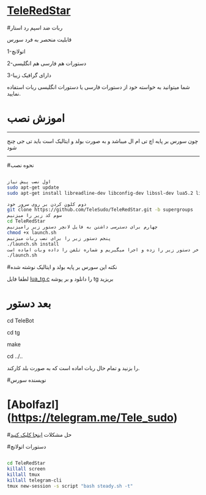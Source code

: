 # [TeleRedStar](https://telegram.me/Tele_sudo)



#ربات ضد اسپم رد استار


قابلیت منحصر به فرد سورس

1-اتولانچ

2-دستورات هم فارسی هم انگلیسی

3-دارای گرافیک زیبا

شما میتوانید به خواسته خود از دستورات فارسی یا دستورات انگلیسی ربات استفاده نمایید.
# اموزش نصب
***
چون سورس بر پایه اچ تی ام ال میباشد و به صورت بولد و ایتالیک است باید تی جی چنج شود
***

#نحوه نصب

```sh

اول نصب پیش نیاز
sudo apt-get update
sudo apt-get install libreadline-dev libconfig-dev libssl-dev lua5.2 liblua5.2-dev lua-socket lua-sec lua-expat libevent-dev make unzip git redis-server autoconf g++ libjansson-dev libpython-dev expat libexpat1-dev

دوم کلون کردن بر روی سرور خود
git clone https://github.com/TeleSudo/TeleRedStar.git -b supergroups
سوم کد زیر را میزنیم
cd TeleRedStar
چهارم برای دسترسی داشتن به فایل لانچر دستور زیر رامیزنیم
chmod +x launch.sh
پنجم دستور زیر را برای نصب ربات میزنیم
./launch.sh install
و اخر دستور زیر را زده و اجرا میگیریم و شماره تلفن را داده وبات اماده است
./launch.sh 

```



#نکته این سورس بر پایه بولد و ایتالیک نوشته شده

لطفا فایل [lua_tg.c](https://telegram.me/tg_github/5)
را دانلود و بر پوشه tg بریزید

# بعد دستور
cd TeleBot

cd tg

make

cd ../..

را بزنید و تمام حال ربات اماده است که به صورت بلد کارکند.

#نویسنده سورس

# [Abolfazl] (https://telegram.me/Tele_sudo)
#حل مشکلات
[اینجا کلیک کنید](https://telegram.me/Tele_sudo)


#دستورات اتولانچ 

```sh

cd TeleRedStar
killall screen
killall tmux
killall telegram-cli
tmux new-session -s script "bash steady.sh -t"

```
